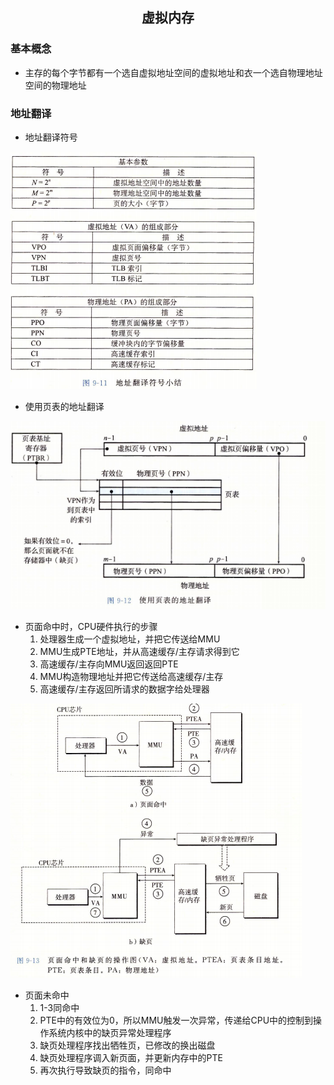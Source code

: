 ## <center>虚拟内存</center>

### 基本概念
* 主存的每个字节都有一个选自虚拟地址空间的虚拟地址和衣一个选自物理地址空间的物理地址

### 地址翻译
* 地址翻译符号

![address](../image/address.png)

* 使用页表的地址翻译

![mapaddress](../image/mapt.png)

* 页面命中时，CPU硬件执行的步骤
  1. 处理器生成一个虚拟地址，并把它传送给MMU
  2. MMU生成PTE地址，并从高速缓存/主存请求得到它
  3. 高速缓存/主存向MMU返回返回PTE
  4. MMU构造物理地址并把它传送给高速缓存/主存
  5. 高速缓存/主存返回所请求的数据字给处理器

![命中](../image/hit.png)

* 页面未命中
  1. 1-3同命中
  4. PTE中的有效位为0，所以MMU触发一次异常，传递给CPU中的控制到操作系统内核中的缺页异常处理程序
  5. 缺页处理程序找出牺牲页，已修改的换出磁盘
  6. 缺页处理程序调入新页面，并更新内存中的PTE
  7. 再次执行导致缺页的指令，同命中